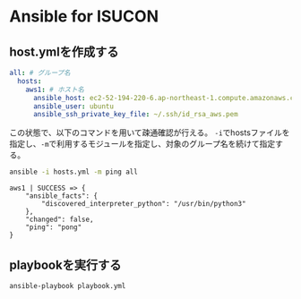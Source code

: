 # Ansible for ISUCON

## host.ymlを作成する

```yml:hosts.yml
all: # グループ名
  hosts:
    aws1: # ホスト名
      ansible_host: ec2-52-194-220-6.ap-northeast-1.compute.amazonaws.com # 対象アドレス
      ansible_user: ubuntu
      ansible_ssh_private_key_file: ~/.ssh/id_rsa_aws.pem
```

この状態で、以下のコマンドを用いて疎通確認が行える。
`-i`でhostsファイルを指定し、`-m`で利用するモジュールを指定し、対象のグループ名を続けて指定する。

```sh
ansible -i hosts.yml -m ping all
```

```
aws1 | SUCCESS => {
    "ansible_facts": {
        "discovered_interpreter_python": "/usr/bin/python3"
    },
    "changed": false,
    "ping": "pong"
}

```

## playbookを実行する

```sh
ansible-playbook playbook.yml
```
